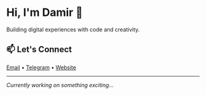# Hi, I'm Damir 👋

Building digital experiences with code and creativity.

## 📫 Let's Connect

[Email](mailto:damirtagilbayev17@gmail.com) • [Telegram](https://t.me/damirtag) • [Website](https://damir.top)

---

_Currently working on something exciting..._
